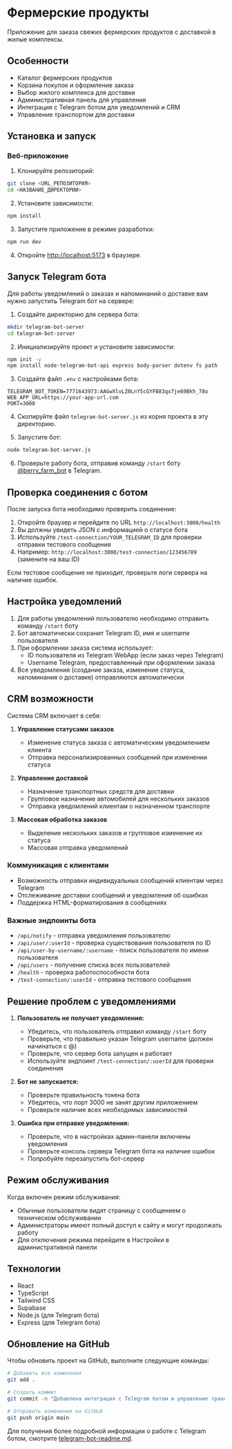 
# Фермерские продукты

Приложение для заказа свежих фермерских продуктов с доставкой в жилые комплексы.

## Особенности

- Каталог фермерских продуктов
- Корзина покупок и оформление заказа
- Выбор жилого комплекса для доставки
- Административная панель для управления
- Интеграция с Telegram ботом для уведомлений и CRM
- Управление транспортом для доставки

## Установка и запуск

### Веб-приложение

1. Клонируйте репозиторий:
```bash
git clone <URL_РЕПОЗИТОРИЯ>
cd <НАЗВАНИЕ_ДИРЕКТОРИИ>
```

2. Установите зависимости:
```bash
npm install
```

3. Запустите приложение в режиме разработки:
```bash
npm run dev
```

4. Откройте [http://localhost:5173](http://localhost:5173) в браузере.

## Запуск Telegram бота

Для работы уведомлений о заказах и напоминаний о доставке вам нужно запустить Telegram бот на сервере:

1. Создайте директорию для сервера бота:
```bash
mkdir telegram-bot-server
cd telegram-bot-server
```

2. Инициализируйте проект и установите зависимости:
```bash
npm init -y
npm install node-telegram-bot-api express body-parser dotenv fs path
```

3. Создайте файл `.env` с настройками бота:
```
TELEGRAM_BOT_TOKEN=7771643973:AAGwXlvLZ0LnY5cGYFB83qx7je69Bkh_78o
WEB_APP_URL=https://your-app-url.com
PORT=3000
```

4. Скопируйте файл `telegram-bot-server.js` из корня проекта в эту директорию.

5. Запустите бот:
```bash
node telegram-bot-server.js
```

6. Проверьте работу бота, отправив команду `/start` боту [@berry_farm_bot](https://t.me/berry_farm_bot) в Telegram.

## Проверка соединения с ботом

После запуска бота необходимо проверить соединение:

1. Откройте браузер и перейдите по URL `http://localhost:3000/health`
2. Вы должны увидеть JSON с информацией о статусе бота
3. Используйте `/test-connection/YOUR_TELEGRAM_ID` для проверки отправки тестового сообщения
4. Например: `http://localhost:3000/test-connection/123456789` (замените на ваш ID)

Если тестовое сообщение не приходит, проверьте логи сервера на наличие ошибок.

## Настройка уведомлений

1. Для работы уведомлений пользователю необходимо отправить команду `/start` боту
2. Бот автоматически сохранит Telegram ID, имя и username пользователя
3. При оформлении заказа система использует:
   - ID пользователя из Telegram WebApp (если заказ через Telegram)
   - Username Telegram, предоставленный при оформлении заказа
4. Все уведомления (создание заказа, изменение статуса, напоминания о доставке) отправляются автоматически

## CRM возможности

Система CRM включает в себя:

1. **Управление статусами заказов** 
   - Изменение статуса заказа с автоматическим уведомлением клиента
   - Отправка персонализированных сообщений при изменении статуса

2. **Управление доставкой**
   - Назначение транспортных средств для доставки
   - Групповое назначение автомобилей для нескольких заказов
   - Отправка уведомлений клиентам о назначенном транспорте

3. **Массовая обработка заказов**
   - Выделение нескольких заказов и групповое изменение их статуса
   - Массовая отправка уведомлений

### Коммуникация с клиентами

- Возможность отправки индивидуальных сообщений клиентам через Telegram
- Отслеживание доставки сообщений и уведомления об ошибках
- Поддержка HTML-форматирования в сообщениях

### Важные эндпоинты бота

- `/api/notify` - отправка уведомления пользователю
- `/api/user/:userId` - проверка существования пользователя по ID
- `/api/user-by-username/:username` - поиск пользователя по имени пользователя
- `/api/users` - получение списка всех пользователей
- `/health` - проверка работоспособности бота
- `/test-connection/:userId` - отправка тестового сообщения

## Решение проблем с уведомлениями

1. **Пользователь не получает уведомления:**
   - Убедитесь, что пользователь отправил команду `/start` боту
   - Проверьте, что правильно указан Telegram username (должен начинаться с @)
   - Проверьте, что сервер бота запущен и работает
   - Используйте эндпоинт `/test-connection/:userId` для проверки соединения

2. **Бот не запускается:**
   - Проверьте правильность токена бота
   - Убедитесь, что порт 3000 не занят другим приложением
   - Проверьте наличие всех необходимых зависимостей

3. **Ошибка при отправке уведомления:**
   - Проверьте, что в настройках админ-панели включены уведомления
   - Проверьте консоль сервера Telegram бота на наличие ошибок
   - Попробуйте перезапустить бот-сервер

## Режим обслуживания

Когда включен режим обслуживания:
- Обычные пользователи видят страницу с сообщением о техническом обслуживании
- Администраторы имеют полный доступ к сайту и могут продолжать работу
- Для отключения режима перейдите в Настройки в административной панели

## Технологии

- React
- TypeScript
- Tailwind CSS
- Supabase
- Node.js (для Telegram бота)
- Express (для Telegram бота)

## Обновление на GitHub

Чтобы обновить проект на GitHub, выполните следующие команды:

```bash
# Добавить все изменения
git add .

# Создать коммит
git commit -m "Добавлена интеграция с Telegram ботом и управление транспортом"

# Отправить изменения на GitHub
git push origin main
```

Для получения более подробной информации о работе с Telegram ботом, смотрите [telegram-bot-readme.md](telegram-bot-readme.md).
